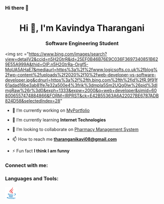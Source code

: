 ### Hi there 👋


<h1 align="center">Hi 👋, I'm Kavindya Tharangani</h1>
<h3 align="center">Software Engineering Student</h3>

<img src ="https://www.bing.com/images/search?view=detailV2&ccid=n5H2GtrR&id=25EF0B46B76E9C036F3697340851B629E55A999A&thid=OIP.n5H2GtrRa-Orgf5-MqUA5AHaE7&mediaurl=https%3a%2f%2fwww.logicsofts.co.uk%2fblog%2fwp-content%2fuploads%2f2020%2f10%2fweb-developer-vs-software-developer.jpg&cdnurl=https%3a%2f%2fth.bing.com%2fth%2fid%2fR.9f91f61adad16be3ab81fe7e32a500e4%3frik%3dmpla5Sm2UQg0lw%26pid%3dImgRaw%26r%3d0&exph=1333&expw=2000&q=web+developer&simid=608006557474884866&FORM=IRPRST&ck=E42B55363A6A22027BE6787ADB824D58&selectedIndex=28"

- 🔭 I’m currently working on [MyPortfolio](https://github.com/kavitharangani/MyPortfolio.git)

- 🌱 I’m currently learning **Internet Technologies**

- 👯 I’m looking to collaborate on [Pharmacy Management System](https://github.com/kavitharangani/Pharmacy.git)

- 📫 How to reach me **tharanganikavi08@gmail.com**

- ⚡ Fun fact **I think I am funny**

<h3 align="left">Connect with me:</h3>
<p align="left">
</p>

<h3 align="left">Languages and Tools:</h3>
<p align="left"> <a href="https://www.java.com" target="_blank" rel="noreferrer"> <img src="https://raw.githubusercontent.com/devicons/devicon/master/icons/java/java-original.svg" alt="java" width="40" height="40"/> </a> </p>


